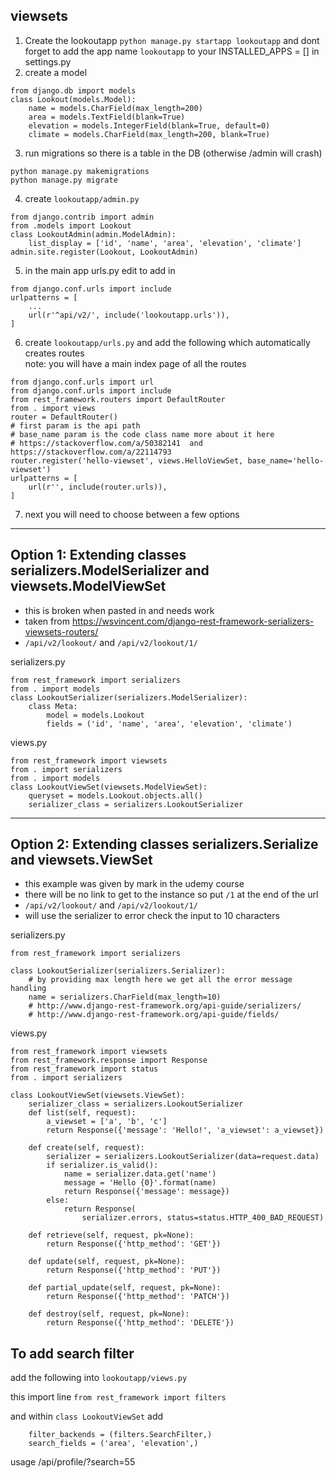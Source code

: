 

## viewsets

1. Create the lookoutapp `python manage.py startapp lookoutapp`
   and dont forget to add the app name `lookoutapp` to your INSTALLED_APPS = [] in settings.py
2. create a model

```
from django.db import models
class Lookout(models.Model):
    name = models.CharField(max_length=200)
    area = models.TextField(blank=True)
    elevation = models.IntegerField(blank=True, default=0)
    climate = models.CharField(max_length=200, blank=True)
```

3. run migrations so there is a table in the DB (otherwise /admin will crash)

```
python manage.py makemigrations
python manage.py migrate
```

4. create `lookoutapp/admin.py`

```
from django.contrib import admin
from .models import Lookout 
class LookoutAdmin(admin.ModelAdmin):
    list_display = ['id', 'name', 'area', 'elevation', 'climate']
admin.site.register(Lookout, LookoutAdmin)
```

5. in the main app urls.py edit to add in

```
from django.conf.urls import include
urlpatterns = [
    ...
    url(r'^api/v2/', include('lookoutapp.urls')),
]
```

6. create `lookoutapp/urls.py` and add the following which automatically creates routes<br/>
note: you will have a main index page of all the routes

```
from django.conf.urls import url
from django.conf.urls import include
from rest_framework.routers import DefaultRouter
from . import views
router = DefaultRouter()
# first param is the api path
# base_name param is the code class name more about it here 
# https://stackoverflow.com/a/50382141  and   https://stackoverflow.com/a/22114793
router.register('hello-viewset', views.HelloViewSet, base_name='hello-viewset')
urlpatterns = [
    url(r'', include(router.urls)),
]
```

7.  next you will need to choose between a few options

<hr/>

## Option 1: Extending classes serializers.ModelSerializer and viewsets.ModelViewSet
- this is broken when pasted in and needs work
- taken from https://wsvincent.com/django-rest-framework-serializers-viewsets-routers/
- `/api/v2/lookout/` and `/api/v2/lookout/1/`

serializers.py
```
from rest_framework import serializers
from . import models
class LookoutSerializer(serializers.ModelSerializer):
    class Meta:
        model = models.Lookout
        fields = ('id', 'name', 'area', 'elevation', 'climate')
```
views.py
```
from rest_framework import viewsets
from . import serializers
from . import models
class LookoutViewSet(viewsets.ModelViewSet):
    queryset = models.Lookout.objects.all()
    serializer_class = serializers.LookoutSerializer
```
<hr/>

## Option 2: Extending classes serializers.Serialize and viewsets.ViewSet
- this example was given by mark in the udemy course
- there will be no link to get to the instance so put `/1` at the end of the url
- `/api/v2/lookout/` and `/api/v2/lookout/1/`
- will use the serializer to error check the input to 10 characters

serializers.py

```
from rest_framework import serializers

class LookoutSerializer(serializers.Serializer):
    # by providing max length here we get all the error message handling
    name = serializers.CharField(max_length=10)
    # http://www.django-rest-framework.org/api-guide/serializers/
    # http://www.django-rest-framework.org/api-guide/fields/
```

views.py

```
from rest_framework import viewsets
from rest_framework.response import Response
from rest_framework import status
from . import serializers

class LookoutViewSet(viewsets.ViewSet):
    serializer_class = serializers.LookoutSerializer
    def list(self, request):
        a_viewset = ['a', 'b', 'c']
        return Response({'message': 'Hello!', 'a_viewset': a_viewset})

    def create(self, request):
        serializer = serializers.LookoutSerializer(data=request.data)
        if serializer.is_valid():
            name = serializer.data.get('name')
            message = 'Hello {0}'.format(name)
            return Response({'message': message})
        else:
            return Response(
                serializer.errors, status=status.HTTP_400_BAD_REQUEST)

    def retrieve(self, request, pk=None):
        return Response({'http_method': 'GET'})

    def update(self, request, pk=None):
        return Response({'http_method': 'PUT'})

    def partial_update(self, request, pk=None):
        return Response({'http_method': 'PATCH'})

    def destroy(self, request, pk=None):
        return Response({'http_method': 'DELETE'})
```

## To add search filter

add the following into `lookoutapp/views.py`

this import line `from rest_framework import filters`

and within `class LookoutViewSet` add

```
    filter_backends = (filters.SearchFilter,)
    search_fields = ('area', 'elevation',)
```

usage /api/profile/?search=55


